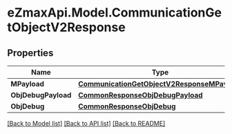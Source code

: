 
# eZmaxApi.Model.CommunicationGetObjectV2Response

## Properties

Name | Type | Description | Notes
------------ | ------------- | ------------- | -------------
**MPayload** | [**CommunicationGetObjectV2ResponseMPayload**](CommunicationGetObjectV2ResponseMPayload.md) |  | 
**ObjDebugPayload** | [**CommonResponseObjDebugPayload**](CommonResponseObjDebugPayload.md) |  | [optional] 
**ObjDebug** | [**CommonResponseObjDebug**](CommonResponseObjDebug.md) |  | [optional] 

[[Back to Model list]](../README.md#documentation-for-models)
[[Back to API list]](../README.md#documentation-for-api-endpoints)
[[Back to README]](../README.md)

